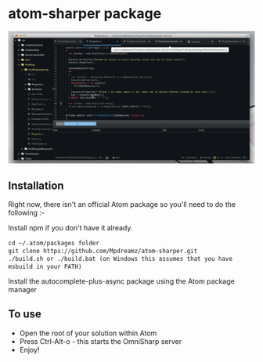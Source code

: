 # atom-sharper package

![atom-sharper](atom-sharper.gif)

## Installation

Right now, there isn't an official Atom package so you'll need to do the following :-

Install npm if you don't have it already.
```
cd ~/.atom/packages folder
git clone https://github.com/Mpdreamz/atom-sharper.git
./build.sh or ./build.bat (on Windows this assumes that you have msbuild in your PATH)
```

Install the autocomplete-plus-async package using the Atom package manager

## To use

- Open the root of your solution within Atom
- Press Ctrl-Alt-o - this starts the OmniSharp server
- Enjoy!


